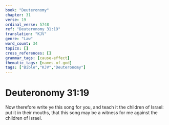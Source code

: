 ```yaml
---
book: "Deuteronomy"
chapter: 31
verse: 19
ordinal_verse: 5748
ref: "Deuteronomy 31:19"
translation: "KJV"
genre: "Law"
word_count: 34
topics: []
cross_references: []
grammar_tags: [cause-effect]
thematic_tags: [names-of-god]
tags: ["Bible","KJV","Deuteronomy"]
---
```


# Deuteronomy 31:19

Now therefore write ye this song for you, and teach it the children of Israel: put it in their mouths, that this song may be a witness for me against the children of Israel.
